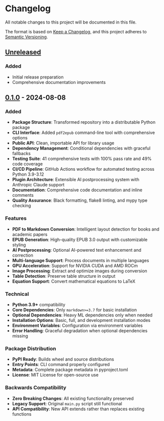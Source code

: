 # Changelog

All notable changes to this project will be documented in this file.

The format is based on [Keep a Changelog](https://keepachangelog.com/en/1.0.0/),
and this project adheres to [Semantic Versioning](https://semver.org/spec/v2.0.0.html).

## [Unreleased]

### Added
- Initial release preparation
- Comprehensive documentation improvements

## [0.1.0] - 2024-08-08

### Added
- **Package Structure**: Transformed repository into a distributable Python package
- **CLI Interface**: Added `pdf2epub` command-line tool with comprehensive options
- **Public API**: Clean, importable API for library usage
- **Dependency Management**: Conditional dependencies with graceful fallbacks
- **Testing Suite**: 41 comprehensive tests with 100% pass rate and 49% code coverage
- **CI/CD Pipeline**: GitHub Actions workflow for automated testing across Python 3.9-3.12
- **Plugin Architecture**: Extensible AI postprocessing system with Anthropic Claude support
- **Documentation**: Comprehensive code documentation and inline comments
- **Quality Assurance**: Black formatting, flake8 linting, and mypy type checking

### Features
- **PDF to Markdown Conversion**: Intelligent layout detection for books and academic papers
- **EPUB Generation**: High-quality EPUB 3.0 output with customizable styling
- **AI Postprocessing**: Optional AI-powered text enhancement and correction
- **Multi-language Support**: Process documents in multiple languages
- **GPU Acceleration**: Support for NVIDIA CUDA and AMD ROCm
- **Image Processing**: Extract and optimize images during conversion
- **Table Detection**: Preserve table structure in output
- **Equation Support**: Convert mathematical equations to LaTeX

### Technical
- **Python 3.9+** compatibility
- **Core Dependencies**: Only `markdown>=3.7` for basic installation
- **Optional Dependencies**: Heavy ML dependencies only when needed
- **Installation Options**: Basic, full, and development installation modes
- **Environment Variables**: Configuration via environment variables
- **Error Handling**: Graceful degradation when optional dependencies missing

### Package Distribution
- **PyPI Ready**: Builds wheel and source distributions
- **Entry Points**: CLI command properly configured
- **Metadata**: Complete package metadata in pyproject.toml
- **License**: MIT License for open-source use

### Backwards Compatibility
- **Zero Breaking Changes**: All existing functionality preserved
- **Legacy Support**: Original `main.py` script still functional
- **API Compatibility**: New API extends rather than replaces existing functions

[Unreleased]: https://github.com/porfanid/pdf2epub/compare/v0.1.0...HEAD
[0.1.0]: https://github.com/porfanid/pdf2epub/releases/tag/v0.1.0